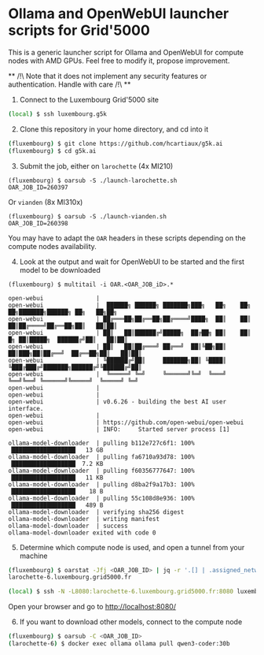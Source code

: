 # Ollama and OpenWebUI launcher scripts for Grid'5000

This is a generic launcher script for Ollama and OpenWebUI for compute nodes with AMD GPUs.
Feel free to modify it, propose improvement.

** /!\ Note that it does not implement any security features or authentication. Handle with care /!\ **

1. Connect to the Luxembourg Grid'5000 site

```bash
(local) $ ssh luxembourg.g5k
```

2. Clone this repository in your home directory, and cd into it

```bash
(fluxembourg) $ git clone https://github.com/hcartiaux/g5k.ai
(fluxembourg) $ cd g5k.ai
```

3. Submit the job, either on `larochette` (4x MI210)

```
(fluxembourg) $ oarsub -S ./launch-larochette.sh
OAR_JOB_ID=260397
```

Or `vianden` (8x MI310x)

```
(fluxembourg) $ oarsub -S ./launch-vianden.sh
OAR_JOB_ID=260398
```

You may have to adapt the `OAR` headers in these scripts depending on the compute nodes availability.


4. Look at the output and wait for OpenWebUI to be started and the first model to be downloaded

```
(fluxembourg) $ multitail -i OAR.<OAR_JOB_iD>.*

open-webui               |
open-webui               |  ██████╗ ██████╗ ███████╗███╗   ██╗    ██╗    ██╗███████╗██████╗ ██╗   ██╗██╗
open-webui               | ██╔═══██╗██╔══██╗██╔════╝████╗  ██║    ██║    ██║██╔════╝██╔══██╗██║   ██║██║
open-webui               | ██║   ██║██████╔╝█████╗  ██╔██╗ ██║    ██║ █╗ ██║█████╗  ██████╔╝██║   ██║██║
open-webui               | ██║   ██║██╔═══╝ ██╔══╝  ██║╚██╗██║    ██║███╗██║██╔══╝  ██╔══██╗██║   ██║██║
open-webui               | ╚██████╔╝██║     ███████╗██║ ╚████║    ╚███╔███╔╝███████╗██████╔╝╚██████╔╝██║
open-webui               |  ╚═════╝ ╚═╝     ╚══════╝╚═╝  ╚═══╝     ╚══╝╚══╝ ╚══════╝╚═════╝  ╚═════╝ ╚═╝
open-webui               |
open-webui               |
open-webui               | v0.6.26 - building the best AI user interface.
open-webui               |
open-webui               | https://github.com/open-webui/open-webui
open-webui               | INFO:     Started server process [1]

ollama-model-downloader  | pulling b112e727c6f1: 100% ▕██████████████████▏  13 GB                         
ollama-model-downloader  | pulling fa6710a93d78: 100% ▕██████████████████▏ 7.2 KB                         
ollama-model-downloader  | pulling f60356777647: 100% ▕██████████████████▏  11 KB                         
ollama-model-downloader  | pulling d8ba2f9a17b3: 100% ▕██████████████████▏   18 B                         
ollama-model-downloader  | pulling 55c108d8e936: 100% ▕██████████████████▏  489 B                         
ollama-model-downloader  | verifying sha256 digest 
ollama-model-downloader  | writing manifest 
ollama-model-downloader  | success 
ollama-model-downloader exited with code 0
```

5. Determine which compute node is used, and open a tunnel from your machine

```bash
(fluxembourg) $ oarstat -Jfj <OAR_JOB_ID> | jq -r '.[] | .assigned_network_address[0]'
larochette-6.luxembourg.grid5000.fr
```

```bash
(local) $ ssh -N -L8080:larochette-6.luxembourg.grid5000.fr:8080 luxembourg.g5k
```

Open your browser and go to [http://localhost:8080/](http://localhost:8080)

6. If you want to download other models, connect to the compute node

```bash
(fluxembourg) $ oarsub -C <OAR_JOB_ID>
(larochette-6) $ docker exec ollama ollama pull qwen3-coder:30b
```
